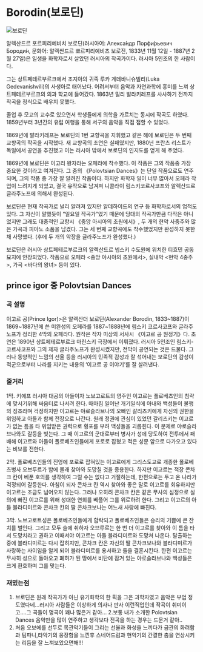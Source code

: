 # Borodin(보로딘)

![보로딘](http://classictong.com/files/image/artist/522/300)

알렉산드르 포르피리예비치 보로딘(러시아어: Алекса́ндр Порфи́рьевич Бороди́н, 문화어: 알렉싼드르 뽀르피리예비츠 보로진, 1833년 11월 12일 - 1887년 2월 27일)은 일생을 화학자로서 살았던 러시아의 작곡가이다. 러시아 5인조의 한 사람이다.

그는 상트페테르부르크에서 조지아의 귀족 루카 게데바니슈빌리(Luka Gedevanishvili)의 사생아로 태어났다. 어려서부터 음악과 자연과학에 흥미를 느껴 상트페테르부르크의 의과 학교에 들어갔다. 1863년 밀리 발라키레프를 사사하기 전까지 작곡을 정식으로 배우지 못했다.

졸업 후 모교의 교수로 있으면서 학생들에게 의학을 가르치는 동시에 작곡도 하였다. 1859년부터 3년간의 유럽 여행을 통해 서구의 음악을 직접 접할 수 있었다.

1869년에 발라키레프는 보로딘의 1번 교향곡을 지휘했고 같은 해에 보로딘은 두 번째 교향곡의 작곡을 시작했다. 새 교향곡의 초연은 실패였지만, 1880년 프란츠 리스트가 독일에서 공연을 추진했고 이는 러시아 밖에서 보로딘의 인지도를 얻게 해 주었다.

1869년에 보로딘은 이고리 왕자라는 오페라에 착수했다. 이 작품은 그의 작품중 가장 중요한 것이라고 여겨진다. 그 중의 《Polovtsian Dances》는 단일 작품으로도 연주되며, 그의 작품 중 가장 잘 알려진 작품이다. 하지만 화학자 일이 너무 많아서 오페라 작업이 느려지게 되었고, 결국 유작으로 남겨져 니콜라이 림스키코르사코프와 알렉산드르 글라주노프에 의해서 완성된다.

보로딘은 현재 작곡가로 널리 알려져 있지만 알데하이드의 연구 등 화학자로서의 업적도 있다. 그 자신이 말했듯이 “일요일 작곡가”였기 때문에 당대의 작곡가만큼 다작은 아니었지만 그래도 대중적인 교향시 《중앙 아시아의 초원에서》, 두 개의 현악 사중주와 많은 가곡과 피아노 소품을 남겼다. 그는 세 번째 교향곡에도 착수했었지만 완성하지 못한 채 사망했다. (후에 두 개의 악장을 글라주노프가 완성했다.)

보로딘은 러시아 상트페테르부르크의 알렉산드르 넵스키 수도원에 위치한 티흐민 공동묘지에 안장되었다. 작품으로 오페라 <중앙 아시아의 초원에서>, 실내악 <현악 4중주>, 가곡 <바다의 왕녀> 등이 있다.

## prince igor 중 Polovtsian Dances

### 곡 설명

이고르 공(Prince Igor)>은 알렉산더 보로딘(Alexander Borodin, 1833~1887)이 1869~1887년에 쓴 미완성의 오페라를 1887~1888년에 림스키 코르사코프와 글라주노프가 정리한 4막의 오페라다. 원작은 작자 미상의 서사시 《이고르 공 원정기》다. 초연은 1890년 상트페테르부르크 마린스키 극장에서 이뤄졌다. 러시아 5인조인 림스키-코르사코프와 그의 제자 글라주노프가 완성시켰지만, 전막이 공연되는 것은 드물다. 그러나 동양적인 느낌의 선율 등을 러시아의 민족적 감성과 잘 섞어내는 보로딘의 감성이 적군으로부터 나라를 지키는 내용의 ‘이고르 공 이야기’를 잘 살려낸다.

### 줄거리

1막. 키에프 러시아 대공의 아들이자 노브고로트의 영주인 이고르는 폴로베츠인의 침략에 맞서기위해 싸움터로 나서려 한다. 때마침 일어난 개기일식에 아내와 백성들이 불행의 징조라며 걱정하지만 이고르는 야로슬라브나의 오빠인 갈리츠키에게 자신의 권한을 위임하고 아들과 함께 전장으로 나간다. 원래 정권에 관심이 있었던 갈리츠키는 이고르가 없는 틈을 타 위임받은 권력으로 횡포를 부려 백성들을 괴롭힌다. 이 문제로 야로슬라브나와도 갈등을 빚는다. 그 때 이고르의 군대로부터 병사가 성에 당도하여 전투에서 패배해 이고르와 아들이 폴로베츠인들에게 포로로 잡혔고 적은 성문 앞으로 다가오고 있다는 비보를 전한다.

2막. 폴로베츠인들의 진영에 포로로 잡혀있는 이고르에게 그리스도교로 개종한 폴로베츠병사 오브루르가 밤에 몰래 찾아와 도망칠 것을 종용한다. 하지만 이고르는 적장 콘차크 칸이 베푼 호의를 생각하여 그럴 수는 없다고 거절하는데, 한편으로는 두고 온 나라가 걱정되어 갈등한다. 아침이 되자 콘차크 칸 역시 찾아와 좋은 말로 이고르를 회유하지만 이고르는 조금도 넘어오지 않는다. 그러나 오히려 콘차크 칸은 같은 무사의 심정으로 실의에 빠진 이고르를 위해 성대한 연회를 베풀어 그를 위로하려 한다. 그리고 이고르의 아들 블라디미르와 콘차크 칸의 딸 콘차크보나는 어느새 사랑에 빠진다.

3막. 노브고로트성은 폴로베츠인들에게 함락되고 폴로베츠인들은 승리의 기쁨에 큰 잔치를 벌인다. 그리고 모두 술에 취하자 오브루르는 한 번 더 이고르를 찾아와 이 틈을 타서 도망치라고 권하고 이때서야 이고르는 아들 블라디미르와 도망쳐 나온다. 탈출하는 중에 블라디미르는 다시 잡히지만, 콘차크 칸은 자신의 딸 콘차크보나와 블라디미르가 사랑하는 사이임을 알게 되어 블라디미르를 용서하고 둘을 결혼시킨다. 한편 이고르는 무사히 성으로 돌아오고 폐허가 된 땅에서 비탄에 잠겨 있는 야로슬라브나와 백성들은 크게 환호하며 그를 맞는다.

### 재밌는점

1. 브로딘은 원래 작곡가가 아닌 유기화학의 한 획을 그은 과학자였고 음악은 부업 정도였다네...러시아 사람들은 이상하게 의사나 판사 이런직업인데 작곡이 취미이고....그 곡들이 명곡이 꽤나 많은거 같아... 2.보통 내가 소개한 Polovtsian Dances 음악만을 많이 연주하고 생각보다 전곡을 하는 경우는 드문거 같아..
2. 처음 오보에를 선두로 목관악기들이 그리는 선율과 화성을 느끼다가 금관의 화려함과 팀파니,타악기의 웅장함을 느낀후 스네어드럼과 현악기의 간결한 춤을 연상시키는 리듬을 잘 느껴보았으면해!!!
